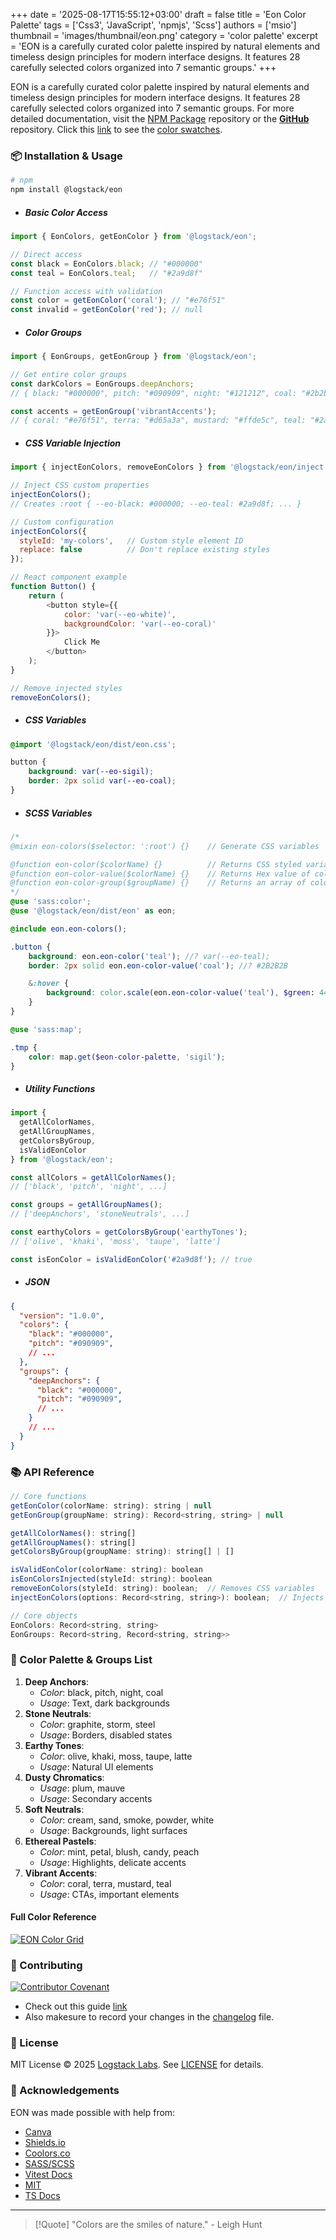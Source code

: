 +++
date = '2025-08-17T15:55:12+03:00'
draft = false
title = 'Eon Color Palette'
tags = ['Css3', 'JavaScript', 'npmjs', 'Scss']
authors = ['msio']
thumbnail = 'images/thumbnail/eon.png'
category = 'color palette'
excerpt = 'EON is a carefully curated color palette inspired by natural elements and timeless design principles for modern interface designs. It features 28 carefully selected colors organized into 7 semantic groups.'
+++

EON is a carefully curated color palette inspired by natural elements and timeless design principles for modern interface designs. It features 28 carefully selected colors organized into 7 semantic groups.
For more detailed documentation, visit the [NPM Package](https://www.npmjs.com/package/@logstack/eon) repository or the [**GitHub**](https://github.com/logstacklabs/plumeo.git) repository.
Click this [link](https://logstacklabs.github.io/eon-swatches/) to see the [color swatches](https://logstacklabs.github.io/eon-swatches/).

### 📦 Installation & Usage
```bash
# npm
npm install @logstack/eon
```

- ##### Basic Color Access
```javascript
import { EonColors, getEonColor } from '@logstack/eon';

// Direct access
const black = EonColors.black; // "#000000"
const teal = EonColors.teal;   // "#2a9d8f"

// Function access with validation
const color = getEonColor('coral'); // "#e76f51"
const invalid = getEonColor('red'); // null
```

- ##### Color Groups
```javascript { title = eon.js }
import { EonGroups, getEonGroup } from '@logstack/eon';

// Get entire color groups
const darkColors = EonGroups.deepAnchors;
// { black: "#000000", pitch: "#090909", night: "#121212", coal: "#2b2b2b" }

const accents = getEonGroup('vibrantAccents');
// { coral: "#e76f51", terra: "#d65a3a", mustard: "#ffde5c", teal: "#2a9d8f" }
```
- ##### CSS Variable Injection
```javascript { title = inject.js }
import { injectEonColors, removeEonColors } from '@logstack/eon/inject';

// Inject CSS custom properties
injectEonColors(); 
// Creates :root { --eo-black: #000000; --eo-teal: #2a9d8f; ... }

// Custom configuration
injectEonColors({
  styleId: 'my-colors',   // Custom style element ID
  replace: false          // Don't replace existing styles
});

// React component example
function Button() {
    return (
        <button style={{
            color: 'var(--eo-white)',
            backgroundColor: 'var(--eo-coral)'
        }}>
            Click Me
        </button>
    );
}

// Remove injected styles
removeEonColors();
```

- ##### CSS Variables
```css { title = eon.css }
@import '@logstack/eon/dist/eon.css';

button {
    background: var(--eo-sigil);
    border: 2px solid var(--eo-coal);
}
```

- ##### SCSS Variables
```scss { title = eon.scss }
/*
@mixin eon-colors($selector: ':root') {}    // Generate CSS variables

@function eon-color($colorName) {}          // Returns CSS styled variable, Eg: var(--eo-sigil)
@function eon-color-value($colorName) {}    // Returns Hex value of color, Eg: #4D4153
@function eon-color-group($groupName) {}    // Returns an array of colors values from specified group.
*/
@use 'sass:color';
@use '@logstack/eon/dist/eon' as eon;

@include eon.eon-colors();

.button {
    background: eon.eon-color('teal'); //? var(--eo-teal);
    border: 2px solid eon.eon-color-value('coal'); //? #2B2B2B

    &:hover {
        background: color.scale(eon.eon-color-value('teal'), $green: 44%);
    }
}

@use 'sass:map';

.tmp { 
    color: map.get($eon-color-palette, 'sigil');
}
```

- ##### Utility Functions
```javascript { title = eon.js }
import { 
  getAllColorNames, 
  getAllGroupNames, 
  getColorsByGroup,
  isValidEonColor 
} from '@logstack/eon';

const allColors = getAllColorNames(); 
// ['black', 'pitch', 'night', ...]

const groups = getAllGroupNames(); 
// ['deepAnchors', 'stoneNeutrals', ...]

const earthyColors = getColorsByGroup('earthyTones'); 
// ['olive', 'khaki', 'moss', 'taupe', 'latte']

const isEonColor = isValidEonColor('#2a9d8f'); // true
```

- ##### JSON
```json { title = eon.json }
{
  "version": "1.0.0",
  "colors": {
    "black": "#000000",
    "pitch": "#090909",
    // ...
  },
  "groups": {
    "deepAnchors": {
      "black": "#000000",
      "pitch": "#090909",
      // ...
    }
    // ...
  }
}
```

### 📚 API Reference

```javascript
// Core functions
getEonColor(colorName: string): string | null
getEonGroup(groupName: string): Record<string, string> | null

getAllColorNames(): string[]
getAllGroupNames(): string[]
getColorsByGroup(groupName: string): string[] | []

isValidEonColor(colorName: string): boolean
isEonColorsInjected(styleId: string): boolean
removeEonColors(styleId: string): boolean;  // Removes CSS variables
injectEonColors(options: Record<string, string>): boolean;  // Injects CSS variables

// Core objects
EonColors: Record<string, string>
EonGroups: Record<string, Record<string, string>>
```


### 🎨 Color Palette & Groups List

1. **Deep Anchors**:
   - _Color_: black, pitch, night, coal
   - _Usage_: Text, dark backgrounds
2. **Stone Neutrals**:
   - _Color_: graphite, storm, steel
   - _Usage_: Borders, disabled states
3. **Earthy Tones**:
   - _Color_: olive, khaki, moss, taupe, latte
   - _Usage_: Natural UI elements
4. **Dusty Chromatics**:
   - _Usage_: plum, mauve
   - _Usage_: Secondary accents
5. **Soft Neutrals**:
   - _Color_: cream, sand, smoke, powder, white
   - _Usage_: Backgrounds, light surfaces
6. **Ethereal Pastels**:
   - _Color_: mint, petal, blush, candy, peach
   - _Usage_: Highlights, delicate accents
7. **Vibrant Accents**:
   - _Color_: coral, terra, mustard, teal
   - _Usage_: CTAs, important elements

#### Full Color Reference
[![EON Color Grid](swatches.png)](https://logstacklabs.github.io/eon-swatches/)

### 🤝 Contributing
[![Contributor Covenant](https://img.shields.io/badge/Contributor%20Covenant-2.1-4baaaa.svg)](CODE_OF_CONDUCT.md)
- Check out this guide [link](https://daily.dev/blog/how-to-contribute-to-open-source-github-repositories)
- Also makesure to record your changes in the [changelog](CHANGELOG.md) file.

### 📜 License
MIT License © 2025 [Logstack Labs](https://logstack.dev). See [LICENSE](https://github.com/logstacklabs/eon/blob/main/LICENSE) for details.

### 🙏 Acknowledgements
EON was made possible with help from:
- [Canva](https://www.canva.com/colors/color-wheel/)
- [Shields.io](https://shields.io)
- [Coolors.co](https://coolors.co)
- [SASS/SCSS](https://sass-lang.com)
- [Vitest Docs](https://vitest.dev/guide/)
- [MIT](https://opensource.org/license/mit)
- [TS Docs](https://www.typescriptlang.org/docs/)
---

> [!Quote]
> "Colors are the smiles of nature." - Leigh Hunt
